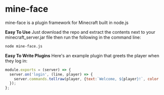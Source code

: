 # mine-face

mine-face is a plugin framework for Minecraft built in node.js

**Easy To Use**
Just download the repo and extract the contents next to your minecraft_server.jar file then run the following in the command line:
```sh
node mine-face.js
```

**Easy To Write Plugins**
Here's an example plugin that greets the player when they log in:
```js
module.exports = (server) => {
  server.on('login', (line, player) => {
    server.commands.tellraw(player, {text:`Welcome, ${player}!`, color: 'white'});
  });
};
```
